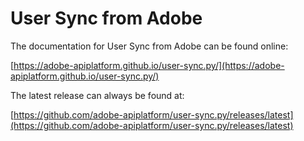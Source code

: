 # User Sync from Adobe #

The documentation for User Sync from Adobe can be found online:

[https://adobe-apiplatform.github.io/user-sync.py/](https://adobe-apiplatform.github.io/user-sync.py/)

The latest release can always be found at:

[https://github.com/adobe-apiplatform/user-sync.py/releases/latest](https://github.com/adobe-apiplatform/user-sync.py/releases/latest)
